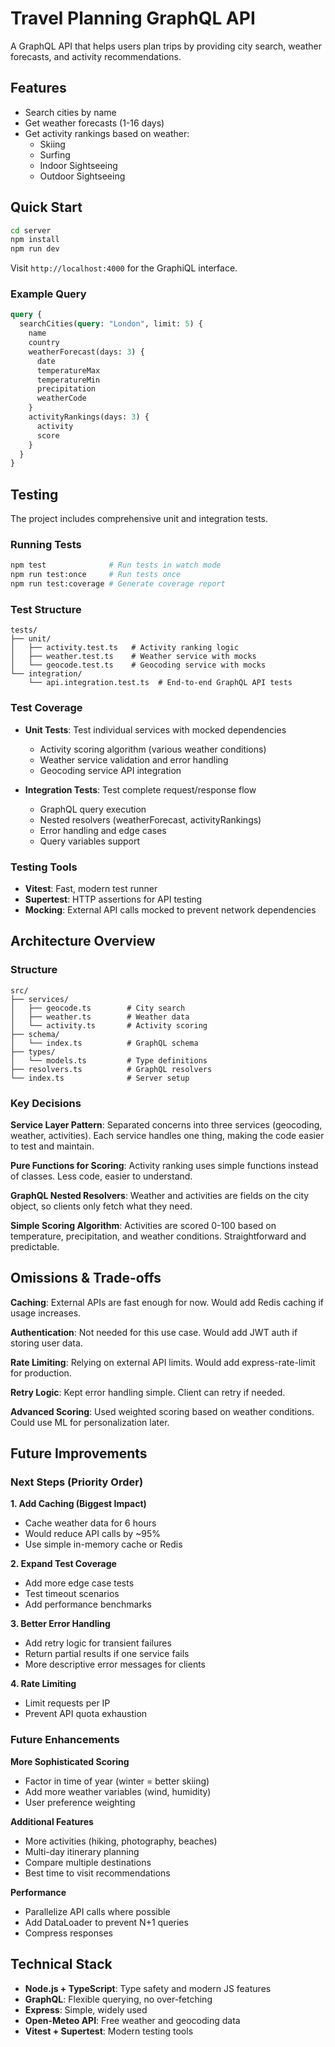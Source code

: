 # Travel Planning GraphQL API

A GraphQL API that helps users plan trips by providing city search, weather forecasts, and activity recommendations.

## Features

- Search cities by name
- Get weather forecasts (1-16 days)
- Get activity rankings based on weather:
  - Skiing
  - Surfing
  - Indoor Sightseeing
  - Outdoor Sightseeing

## Quick Start

```bash
cd server
npm install
npm run dev
```

Visit `http://localhost:4000` for the GraphiQL interface.

### Example Query
```graphql
query {
  searchCities(query: "London", limit: 5) {
    name
    country
    weatherForecast(days: 3) {
      date
      temperatureMax
      temperatureMin
      precipitation
      weatherCode
    }
    activityRankings(days: 3) {
      activity
      score
    }
  }
}
```

## Testing

The project includes comprehensive unit and integration tests.

### Running Tests
```bash
npm test              # Run tests in watch mode
npm run test:once     # Run tests once
npm run test:coverage # Generate coverage report
```

### Test Structure
```
tests/
├── unit/
│   ├── activity.test.ts   # Activity ranking logic
│   ├── weather.test.ts    # Weather service with mocks
│   └── geocode.test.ts    # Geocoding service with mocks
└── integration/
    └── api.integration.test.ts  # End-to-end GraphQL API tests
```

### Test Coverage

- **Unit Tests**: Test individual services with mocked dependencies
  - Activity scoring algorithm (various weather conditions)
  - Weather service validation and error handling
  - Geocoding service API integration

- **Integration Tests**: Test complete request/response flow
  - GraphQL query execution
  - Nested resolvers (weatherForecast, activityRankings)
  - Error handling and edge cases
  - Query variables support

### Testing Tools

- **Vitest**: Fast, modern test runner
- **Supertest**: HTTP assertions for API testing
- **Mocking**: External API calls mocked to prevent network dependencies

## Architecture Overview

### Structure
```
src/
├── services/
│   ├── geocode.ts        # City search
│   ├── weather.ts        # Weather data
│   └── activity.ts       # Activity scoring
├── schema/
│   └── index.ts          # GraphQL schema
├── types/
│   └── models.ts         # Type definitions
├── resolvers.ts          # GraphQL resolvers
└── index.ts              # Server setup
```

### Key Decisions

**Service Layer Pattern**: Separated concerns into three services (geocoding, weather, activities). Each service handles one thing, making the code easier to test and maintain.

**Pure Functions for Scoring**: Activity ranking uses simple functions instead of classes. Less code, easier to understand.

**GraphQL Nested Resolvers**: Weather and activities are fields on the city object, so clients only fetch what they need.

**Simple Scoring Algorithm**: Activities are scored 0-100 based on temperature, precipitation, and weather conditions. Straightforward and predictable.

## Omissions & Trade-offs

**Caching**: External APIs are fast enough for now. Would add Redis caching if usage increases.

**Authentication**: Not needed for this use case. Would add JWT auth if storing user data.

**Rate Limiting**: Relying on external API limits. Would add express-rate-limit for production.

**Retry Logic**: Kept error handling simple. Client can retry if needed.

**Advanced Scoring**: Used weighted scoring based on weather conditions. Could use ML for personalization later.

## Future Improvements

### Next Steps (Priority Order)

**1. Add Caching (Biggest Impact)**
- Cache weather data for 6 hours
- Would reduce API calls by ~95%
- Use simple in-memory cache or Redis

**2. Expand Test Coverage**
- Add more edge case tests
- Test timeout scenarios
- Add performance benchmarks

**3. Better Error Handling**
- Add retry logic for transient failures
- Return partial results if one service fails
- More descriptive error messages for clients

**4. Rate Limiting**
- Limit requests per IP
- Prevent API quota exhaustion

### Future Enhancements

**More Sophisticated Scoring**
- Factor in time of year (winter = better skiing)
- Add more weather variables (wind, humidity)
- User preference weighting

**Additional Features**
- More activities (hiking, photography, beaches)
- Multi-day itinerary planning
- Compare multiple destinations
- Best time to visit recommendations

**Performance**
- Parallelize API calls where possible
- Add DataLoader to prevent N+1 queries
- Compress responses

## Technical Stack

- **Node.js + TypeScript**: Type safety and modern JS features
- **GraphQL**: Flexible querying, no over-fetching
- **Express**: Simple, widely used
- **Open-Meteo API**: Free weather and geocoding data
- **Vitest + Supertest**: Modern testing tools